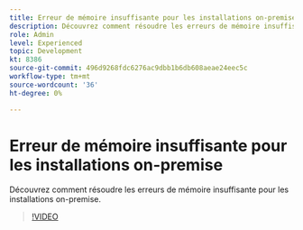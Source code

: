 ```yaml
---
title: Erreur de mémoire insuffisante pour les installations on-premise
description: Découvrez comment résoudre les erreurs de mémoire insuffisante pour les installations on-premise.
role: Admin
level: Experienced
topic: Development
kt: 8386
source-git-commit: 496d9268fdc6276ac9dbb1b6db608aeae24eec5c
workflow-type: tm+mt
source-wordcount: '36'
ht-degree: 0%

---
```



# Erreur de mémoire insuffisante pour les installations on-premise

Découvrez comment résoudre les erreurs de mémoire insuffisante pour les installations on-premise.

>[!VIDEO](https://video.tv.adobe.com/v/335891?quality=12)
